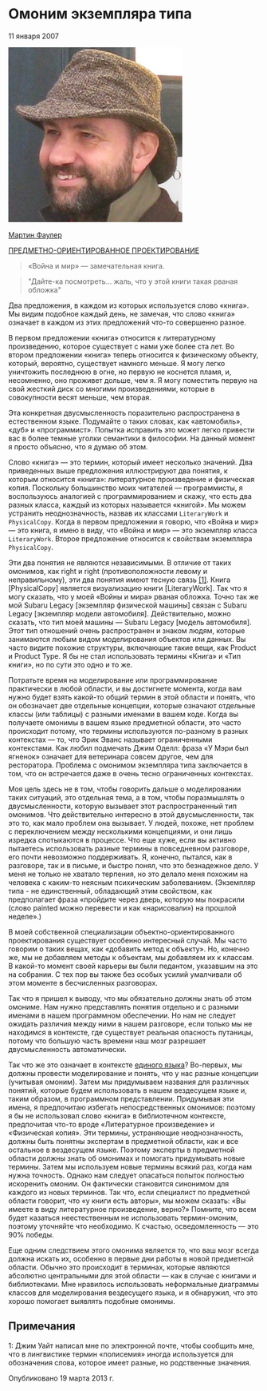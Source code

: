 # Омоним экземпляра типа

11 января 2007 

![Martin Fowler](../microservice-guide/images/microservices/mf.jpg)

[Мартин Фаулер](https://martinfowler.com/)

[ПРЕДМЕТНО-ОРИЕНТИРОВАННОЕ ПРОЕКТИРОВАНИЕ](https://martinfowler.com/tags/domain%20driven%20design.html)

> «Война и мир» — замечательная книга.

> "Дайте-ка посмотреть... жаль, что у этой книги такая рваная обложка"

Два предложения, в каждом из которых используется слово «книга». Мы видим 
подобное каждый день, не замечая, что слово «книга» означает в каждом из этих 
предложений что-то совершенно разное.

В первом предложении «книга» относится к литературному произведению, которое 
существует с нами уже более ста лет. Во втором предложении «книга» теперь 
относится к физическому объекту, который, вероятно, существует намного меньше.
Я могу легко уничтожить последнюю в огне, но первую не коснется пламя, и, несомненно, 
оно проживет дольше, чем я. Я могу поместить первую на свой жесткий диск со 
многими произведениями, которые в совокупности весят меньше, чем вторая.

Эта конкретная двусмысленность поразительно распространена в естественном языке.
Подумайте о таких словах, как «автомобиль», «дуб» и «программист». Попытка 
исправить это может легко привести вас в более темные уголки семантики в 
философии. На данный момент я просто объясню, что я думаю об этом.

Слово «книга» — это термин, который имеет несколько значений. Два приведенных выше 
предложения иллюстрируют два понятия, к которым относится «книга»: литературное 
произведение и физическая копия. Поскольку большинство моих читателей — программисты, 
я воспользуюсь аналогией с программированием и скажу, что есть два разных класса, 
каждый из которых называется «книгой». Мы можем устранить неоднозначность, назвав 
их классами `LiteraryWork` и `PhysicalCopy`. Когда в первом предложении я 
говорю, что «Война и мир» — это книга, я имею в виду, что «Война и мир» — это 
экземпляр класса `LiteraryWork`. Второе предложение относится к свойствам экземпляра 
`PhysicalCopy`.

Эти два понятия не являются независимыми. В отличие от таких омонимов, как 
right и right (противоположности левому и неправильному), эти два понятия имеют 
тесную связь [[1]](https://martinfowler.com/bliki/TypeInstanceHomonym.html#footnote-polysemy).
Книга [PhysicalCopy] является визуализацию книги [LiteraryWork]. Так что я могу 
сказать, что у моей «Войны и мира» рваная обложка. Точно так же мой Subaru Legacy 
[экземпляр физической машины] связан с Subaru Legacy [экземпляр модели 
автомобиля]. Действительно, можно сказать, что тип моей машины — Subaru Legacy 
[модель автомобиля]. Этот тип отношений очень распространен и знаком людям, 
которые занимаются любым видом моделирования объектов или данных. Вы часто 
видите похожие структуры, включающие такие вещи, как Product и Product Type.
Я бы не стал использовать термины «Книга» и «Тип книги», но по сути это одно 
и то же.

Потратьте время на моделирование или программирование практически в любой 
области, и вы достигнете момента, когда вам нужно будет взять какой-то общий 
термин в этой области и понять, что он обозначает две отдельные концепции, 
которые означают отдельные классы (или таблицы) с разными именами в вашем коде.
Когда вы получаете омонимы в вашем языке предметной области, это часто происходит 
потому, что термины используются по-разному в разных контекстах — то, что Эрик 
Эванс называет ограниченными контекстами. Как любил подмечать Джим Оделл: фраза 
«У Мэри был ягненок» означает для ветеринара совсем другое, чем для ресторатора. 
Проблема с омонимом экземпляра типа заключается в том, что он встречается даже 
в очень тесно ограниченных контекстах.

Моя цель здесь не в том, чтобы говорить дальше о моделировании таких ситуаций, 
это отдельная тема, а в том, чтобы поразмышлять о двусмысленности, которую 
вызывает этот распространенный тип омонимов. Что действительно интересно в этой 
двусмысленности, так это то, как мало проблем она вызывает. У людей, похоже, 
нет проблем с переключением между несколькими концепциями, и они лишь изредка 
спотыкаются в процессе. Что еще хуже, если вы активно пытаетесь использовать 
разные термины в повседневном разговоре, его почти невозможно поддерживать. Я, 
конечно, пытался, как в разговоре, так и в письме, и быстро понял, что это 
безнадежное дело. У меня не только не хватало терпения, но это делало меня
похожим на человека с каким-то неясным психическим заболеванием. (Экземпляр типа -
не единственный, обладающий этим свойством, как предполагает фраза «пройдите через 
дверь, которую мы покрасили (слово painted можно перевести и как «нарисовали») на 
прошлой неделе».)

В моей собственной специализации объектно-ориентированного проектирования существует
особенно интересный случай. Мы часто говорим о таких вещах, как «добавить метод 
к объекту». Но, конечно же, мы не добавляем методы к объектам, мы добавляем их 
к классам. В какой-то момент своей карьеры вы были педантом, указавшим на это 
на собрании. С тех пор вы также без особых усилий умалчивали об этом моменте в 
бесчисленных разговорах.

Так что я пришел к выводу, что мы обязательно должны знать об этом омониме.
Нам нужно представлять понятия отдельно и с разными именами в нашем программном 
обеспечении. Но нам не следует ожидать различия между ними в нашем разговоре, 
если только мы не находимся в контексте, где существует реальная опасность 
путаницы, потому что большую часть времени наш мозг разрешает двусмысленность 
автоматически.

Так что же это означает в контексте [единого языка](https://martinfowler.com/bliki/UbiquitousLanguage.html)?
Во-первых, мы должны провести моделирование и понять, что у нас разные концепции 
(учитывая омоним). Затем мы придумываем названия для различных понятий, которые 
будем использовать в нашем вездесущем языке и, таким образом, в программном 
представлении. Придумывая эти имена, я предпочитаю избегать непосредственных 
омонимов: поэтому я бы не использовал слово «книга» в библиотечном контексте, 
предпочитая что-то вроде «Литературное произведение» и «Физическая копия».
Эти термины, устраняющие неоднозначность, должны быть понятны экспертам в 
предметной области, как и все остальное в вездесущем языке. Поэтому эксперты в 
предметной области должны знать об омонимах и помогать придумывать новые термины. 
Затем мы используем новые термины всякий раз, когда нам нужна точность. Однако нам 
следует опасаться попыток полностью искоренить омоним. Он фактически становится 
синонимом для каждого из новых терминов. Так что, если специалист по предметной 
области говорит, что «у книги есть авторы», мы можем сказать: «Вы имеете в виду 
литературное произведение, верно?» Помните, что всем будет казаться неестественным 
не использовать термин-омоним, поэтому уточняйте что необходимо. К счастью, 
осведомленность — это 90% победы.

Еще одним следствием этого омонима является то, что ваш мозг всегда должна искать 
их, особенно в первые дни работы в новой предметной области. Обычно это происходит 
в терминах, которые являются абсолютно центральными для этой области — как в 
случае с книгами и библиотеками. Мне нравилось использовать неформальные 
диаграммы классов для моделирования вездесущего языка, и я обнаружил, что это 
хорошо помогает выявлять подобные омонимы.

## Примечания

1: Джим Уайт написал мне по электронной почте, чтобы сообщить мне, что в 
лингвистике термин «полисемия» иногда используется для обозначения слова, 
которое имеет разные, но родственные значения.

Опубликовано 19 марта 2013 г.